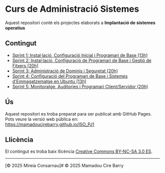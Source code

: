 # Curs de Administració Sistemes

Aquest repositori conté els projectes elaborats a **Implantació de sistemes operatius**

## Contingut

- [Sprint 1: Instal·lació, Configuració Inicial i Programari de Base (13h)](SP1/index.md)
- [Sprint 2: Instal·lació, Configuració de Programari de Base i Gestió de Fitxers (20h)](SP2/index.md)
- [Sprint 3: Administració de Dominis i Seguretat (20h)](SP3/index.md)
- [Sprint 4: Configuració del Programari de Base i Sistemes d’Emmagatzematge en Ubuntu (13h)](SP4/index.md)
- [Sprint 5: Monitoratge, Auditories i Programari Client/Servidor (20h)](SP4/index.md)

## Ús

Aquest repositori es troba preparat para ser publicat amb GitHub Pages.  
Pots veure la versió web pública en:  
https://mamadoucirebarry.github.io/ISO_PJ1

## Llicència

El contingut es troba baix llicència [Creative Commons BY-NC-SA 3.0 ES](LICENSE.md).

---

[© 2025 Mireia Consarnau]#
© 2025 Mamadou Cire Barry
